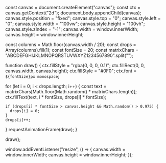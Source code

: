 const canvas = document.createElement("canvas");
const ctx = canvas.getContext("2d");
document.body.appendChild(canvas);
canvas.style.position = "fixed";
canvas.style.top = "0";
canvas.style.left = "0";
canvas.style.width = "100vw";
canvas.style.height = "100vh";
canvas.style.zIndex = "-1";
canvas.width = window.innerWidth;
canvas.height = window.innerHeight;

const columns = Math.floor(canvas.width / 20);
const drops = Array(columns).fill(1);
const fontSize = 20;
const matrixChars = "ABCDEFGHIJKLMNOPQRSTUVWXYZ1234567890".split("");

function draw() {
  ctx.fillStyle = "rgba(0, 0, 0, 0.1)";
  ctx.fillRect(0, 0, canvas.width, canvas.height);
  ctx.fillStyle = "#0F0";
  ctx.font = `${fontSize}px monospace`;

  for (let i = 0; i < drops.length; i++) {
    const text = matrixChars[Math.floor(Math.random() * matrixChars.length)];
    ctx.fillText(text, i * fontSize, drops[i] * fontSize);
    
    if (drops[i] * fontSize > canvas.height && Math.random() > 0.975) {
      drops[i] = 0;
    }
    drops[i]++;
  }
  requestAnimationFrame(draw);
}

draw();

window.addEventListener("resize", () => {
  canvas.width = window.innerWidth;
  canvas.height = window.innerHeight;
});
